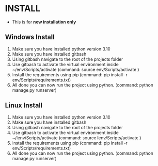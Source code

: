 # INSTALL

* This is for __new installation only__

## Windows Install

1. Make sure you have installed python version 3.10
2. Make sure you have installed gitbash
3. Using gitbash navigate to the root of the projects folder
4. Use gitbash to activate the virtual environment inside ~/env/Scripts/activate (command: source env/Scripts/activate )
5. Install the requirements using pip (command: pip install -r env/Scripts/requirements.txt)
6. All done you can now run the project using python. (command: python manage.py runserver)

## Linux Install

1. Make sure you have installed python version 3.10
2. Make sure you have installed gitbash
3. Using gitbash navigate to the root of the projects folder
4. Use gitbash to activate the virtual environment inside ~/lenv/Scripts/activate (command: source lenv/Scripts/activate )
5. Install the requirements using pip (command: pip install -r env/Scripts/requirements.txt)
6. All done you can now run the project using python. (command: python manage.py runserver)

